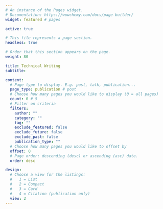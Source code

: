 ```yaml
---
# An instance of the Pages widget.
# Documentation: https://wowchemy.com/docs/page-builder/
widget: featured # pages

active: true

# This file represents a page section.
headless: true

# Order that this section appears on the page.
weight: 80

title: Technical Writing
subtitle:

content:
  # Page type to display. E.g. post, talk, publication...
  page_type: publication # post
  # Choose how many pages you would like to display (0 = all pages)
  count: 0 # 5
  # Filter on criteria
  filters:
    author: ""
    category: ""
    tag: ""
    exclude_featured: false
    exclude_future: false
    exclude_past: false
    publication_type: ""
  # Choose how many pages you would like to offset by
  offset: 0
  # Page order: descending (desc) or ascending (asc) date.
  order: desc

design:
  # Choose a view for the listings:
  #   1 = List
  #   2 = Compact
  #   3 = Card
  #   4 = Citation (publication only)
  view: 2
---
```


